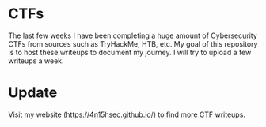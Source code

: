 # CTFs
The last few weeks I have been completing a huge amount of Cybersecurity CTFs from sources such as TryHackMe, HTB, etc. 
My goal of this repository is to host these writeups to document my journey. I will try to upload a few writeups a week.

# Update
Visit my website (https://4n15hsec.github.io/) to find more CTF writeups. 
